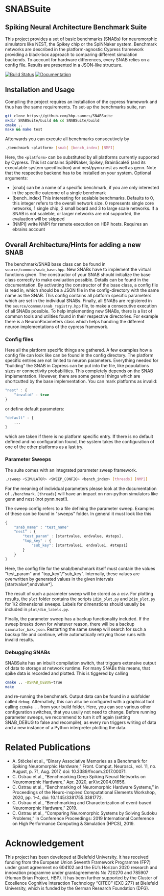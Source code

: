 # SNABSuite
## Spiking Neural Architecture Benchmark Suite

This project provides a set of basic benchmarks (SNABs) for neuromorphic simulators like NEST, the Spikey chip or the SpiNNaker system. Benchmark networks are described in the platform-agnostic Cypress framework providing a black-box approach to comparing different simulation backends. To account for hardware differences, every SNAB relies on a config file. Results are presented in a JSON-like structure.

[![Build Status](https://travis-ci.org/hbp-unibi/SNABSuite.svg?branch=master)](https://travis-ci.org/hbp-unibi/SNABSuite) [![Documentation](https://img.shields.io/badge/docs-doxygen-blue.svg)](https://hbp-unibi.github.io/SNABSuite/index.html)

## Installation and Usage

Compiling the project requires an installation of the cypress framework and thus has the same requirements. To set-up the benchmarks suite, run
```bash
git clone https://github.com/hbp-sanncs/SNABSuite
mkdir SNABSuite/build && cd SNABSuite/build
cmake ..
make && make test
```

Afterwards you can execute all benchmarks consecutively by
```bash
./benchmark <platform> [snab] [bench_index] [NMPI]
```
Here, the `<platform>` can be substituted by all platforms currently supported by Cypress. This list contains SpiNNaker, Spikey, BrainScaleS (and its executable system specification) and nest/pynn.nest as well as genn. Note that the respective backend has to be installed on your system. 
Optional arguments:
 * [snab] can be a name of a specific benchmark, if you are only interested in the specific outcome of a single benchmark
 * [bench_index] This interesting for scalable benchmarks. Defaults to 0, this integer refers to the overall network size. 0 represents single core networks, 1 single chip, 2 small board and 3 to large scale networks. If a SNAB is not scaleble, or larger networks are not supported, the evaluation will be skipped
 * [NMPI] write NMPI for remote execution on HBP hosts. Requires an ebrains account
 

## Overall Architecture/Hints for adding a new SNAB

The benchmark/SNAB base class can be found in `source/common/snab_base.hpp`. New SNABs have to implement the virtual functions given. The constructor of your SNAB should initialize the base class correctly to make evaluation possible. Details can be found in the documentation. By activating the constructor of the base class, a config file is read in, which should be a JSON file in the config-directory with the same name as the SNAB. This config contains all platform specific parameters which are set in the individual SNABs. 
Finally, all SNABs are registered in the `source/common/snab_registry.hpp` file, to make a consecutive execution of all SNABs possible.
To help implementing new SNABs, there is a list of common tools and utilities found in their respective directories. For example there is a NeuronParameters class which helps handling the different neuron implementations of the cypress framework.

### Config files

Here all the platform specific things are gathered. A few examples how a config file can look like can be found in the config directory. The platform specific entries are not limited to neuron parameters. Everything needed for "building" the SNAB in Cypress can be put into the file, like populations sizes or connectivity probabilities. This completely depends on the SNAB implementation. 
However, there are some general things which are shortcutted by the base implementation.
You can mark platforms as invalid:
```javascript
"nest" : {
    "invalid" : true
}
```
or define default parameters:
```javascript
"default" : {
    ...
}
```
which are taken if there is no platform specific entry. If there is no default defined and no configuration found, the system takes the configuration of one of the other platforms as a last try.

### Parameter Sweeps

The suite comes with an integrated parameter sweep framework. 
```bash 
./sweep <SIMULATOR> <SWEEP_CONFIG> <bench_index> [threads] [NMPI]
```
For the meaning of individual parameters please look at the documentation of `./benchmark`. 
`[threads]` will have an impact on non-python simulators like genn and nest (not pynn.nest!).

The sweep config refers to a file defining the parameter sweep. Examples of these can be found in "sweeps" folder. In general it must look like this
```javascript
{
    "snab_name" : "test_name"
    "nest" : {
        "test_param" : [startvalue, endvalue, #steps],
        "top_key" : {
            "sub_key": [startvalue1, endvalue1, #steps1]
        } 
    }
}
```
Here, the config file for the snab/benchmark itself must contain the values "test_param" and "top_key"/"sub_key". Internally, these values are overwritten by generated values in the given intervals [startvalue*,endvalue*]. 

The result of such a parameter sweep will be stored as a csv. For plotting results, the `plot` folder contains the scripts `1dim_plot.py` and `2dim_plot.py` for 1/2 dimensional sweeps. Labels for dimenstions should usually be included in `plot/dim_labels.py`. 

Finally, the parameter sweep has a backup functionality included. If the sweep breaks down for whatever reason, there will be a backup `simulator_bak.json`. Restarting the same sweep will search for such a backup file and continue, while automatically retrying those runs with invalid results.

### Debugging SNABs
SNABSuite has an inbuilt compilation switch, that triggers extensive output of data to storage at network runtime. For many SNABs this means, that spike data is recorded and plotted.
This is tiggered by calling 
```bash
cmake .. -DSNAB_DEBUG=true
make
```
and re-running the benchmark. Output data can be found in a subfolder called `debug`.
Alternativly, this can also be configured with a graphical tool calling `ccmake ..` from your build folder. Here, you can see various other configuration switches, that you usully not need to change.
Before running parameter sweeps, we recommend to turn it off again (setting SNAB_DEBUG to false and recompile), as every run triggers writing of data and a new instance of a Python interpreter plotting the data.


# Related Publications
* A. Stöckel et al., “Binary Associative Memories as a Benchmark for Spiking Neuromorphic Hardware,” Front. Comput. Neurosci., vol. 11, no. August, p. 71, Aug. 2017, doi: 10.3389/fncom.2017.00071.
* C. Ostrau et al., “Benchmarking Deep Spiking Neural Networks on Neuromorphic Hardware,” Apr. 2020, arXiv:2004.01656.
* C. Ostrau et al., “Benchmarking of Neuromorphic Hardware Systems,” in Proceedings of the Neuro-inspired Computational Elements Workshop, 2020, pp. 1–4, doi: 10.1145/3381755.3381772.
* C. Ostrau et al., “Benchmarking and Characterization of event-based Neuromorphic Hardware,” 2019.
* C. Ostrau et al., “Comparing Neuromorphic Systems by Solving Sudoku Problems,” in Conference Proceedings: 2019 International Conference on High Performance Computing & Simulation (HPCS), 2019.

# Acknowledgement
This project has been developed at Bielefeld University. It has received funding from the European Union Seventh Framework Programme (FP7) under grant agreement no 604102 and the EU’s Horizon 2020 research and innovation programme under grantagreements No 720270 and 785907 (Human Brian Project, HBP). It has been further supported by the Cluster of Excellence Cognitive Interaction Technology “CITEC” (EXC 277) at Bielefeld University, which is funded by the German Research Foundation (DFG).  
